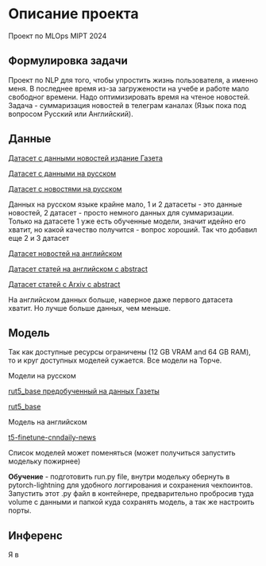 Описание проекта
=====

Проект по MLOps MIPT 2024

Формулировка задачи
------------

Проект по NLP для того, чтобы упростить жизнь пользователя, а именно меня. В последнее время из-за загружености на учебе и работе мало свободног времени. Надо оптимизировать время на чтеное новостей. Задача - суммаризация новостей в телеграм каналах (Язык пока под вопросом Русский или Английский).

Данные
-------
[Датасет с данными новостей издание Газета][1]

[Датасет с данными на русском][2]

[Датасет с новостями на русском][3]

Данных на русском языке крайне мало, 1 и 2 датасеты - это данные новостей, 2 датасет - просто немного данных для суммаризации. Только на датасете 1 уже есть обученные модели, значит идейно его хватит, но какой качество получится - вопрос хороший. Так что добавил еще 2 и 3 датасет

[Датасет новостей на английском][4]

[Датасет статей на английском с abstract][5]

[Датасет статей с Arxiv c abstract][6]

На английском данных больше, наверное даже первого датасета хватит. Но лучше больше данных, чем меньше.


Модель
------
Так как доступные ресурсы ограничены (12 GB VRAM and 64 GB RAM), то и круг доступных моделей сужается. Все модели на Торче. 

Модели на русском

[rut5_base предобученный на данных Газеты][7]

[rut5_base][8]

Модель на английском

[t5-finetune-cnndaily-news][9]

Список моделей может поменяться (может получиться запустить модельку пожирнее)

**Обучение** - подготовить run.py file, внутри модельку обернуть в pytorch-lightning для удобного логгирования и сохранения чекпоинтов. Запустить этот .py файл в контейнере, предварительно пробросив туда volume с данными и папкой куда сохранять модель, а так же настроить порты.

Инференс
------

Я в



[1]: https://github.com/IlyaGusev/gazeta
[2]: https://huggingface.co/datasets/trixdade/reviews_russian
[3]: https://huggingface.co/datasets/CarlBrendt/Summ_Dialog_News
[4]: https://huggingface.co/datasets/multi_news
[5]: https://huggingface.co/datasets/scientific_papers
[6]: https://huggingface.co/datasets/arxiv_dataset
[7]: https://huggingface.co/IlyaGusev/rut5_base_sum_gazeta/tree/main
[8]: https://huggingface.co/cointegrated/rut5-base
[9]: https://huggingface.co/minhtoan/t5-finetune-cnndaily-news/tree/main